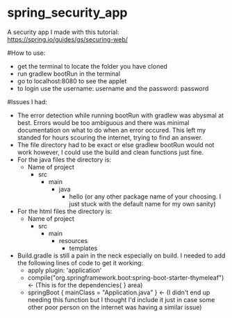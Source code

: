 # spring_security_app
A security app I made with this tutorial: https://spring.io/guides/gs/securing-web/

#How to use:
- get the terminal to locate the folder you have cloned
- run gradlew bootRun in the terminal 
- go to localhost:8080 to see the applet
- to login use the username: username and the password: password

#Issues I had: 
- The error detection while running bootRun with gradlew was abysmal at best. Errors would be too ambiguous and there was minimal documentation on what to do when an error occured. This left my standed for hours scouring the internet, trying to find an answer. 
- The file directory had to be exact or else gradlew bootRun would not work however, I could use the build and clean functions just fine. 
- For the java files the directory is: 
  - Name of project
    - src 
      - main
        - java 
          - hello (or any other package name of your choosing. I just stuck with the default name for my own sanity) 
- For the html files the directory is: 
  - Name of project
    - src
      - main
        - resources 
          - templates
- Build.gradle is still a pain in the neck especially on build. I needed to add the following lines of code to get it working: 
  - apply plugin: 'application'
  - compile("org.springframework.boot:spring-boot-starter-thymeleaf") <- (This is for the dependencies{ } area) 
  - springBoot {
      mainClass = "Application.java"
    } <- (I didn't end up needing this function but I thought I'd include it just in case some other poor person on the internet was having a similar issue)
    
